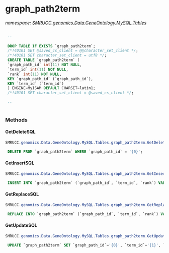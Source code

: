 ﻿# graph_path2term
_namespace: [SMRUCC.genomics.Data.GeneOntology.MySQL.Tables](./index.md)_

```SQL
 
 --
 
 DROP TABLE IF EXISTS `graph_path2term`;
 /*!40101 SET @saved_cs_client = @@character_set_client */;
 /*!40101 SET character_set_client = utf8 */;
 CREATE TABLE `graph_path2term` (
 `graph_path_id` int(11) NOT NULL,
 `term_id` int(11) NOT NULL,
 `rank` int(11) NOT NULL,
 KEY `graph_path_id` (`graph_path_id`),
 KEY `term_id` (`term_id`)
 ) ENGINE=MyISAM DEFAULT CHARSET=latin1;
 /*!40101 SET character_set_client = @saved_cs_client */;
 
 --
 
 ```



### Methods

#### GetDeleteSQL
```csharp
SMRUCC.genomics.Data.GeneOntology.MySQL.Tables.graph_path2term.GetDeleteSQL
```
```SQL
 DELETE FROM `graph_path2term` WHERE `graph_path_id` = '{0}';
 ```

#### GetInsertSQL
```csharp
SMRUCC.genomics.Data.GeneOntology.MySQL.Tables.graph_path2term.GetInsertSQL
```
```SQL
 INSERT INTO `graph_path2term` (`graph_path_id`, `term_id`, `rank`) VALUES ('{0}', '{1}', '{2}');
 ```

#### GetReplaceSQL
```csharp
SMRUCC.genomics.Data.GeneOntology.MySQL.Tables.graph_path2term.GetReplaceSQL
```
```SQL
 REPLACE INTO `graph_path2term` (`graph_path_id`, `term_id`, `rank`) VALUES ('{0}', '{1}', '{2}');
 ```

#### GetUpdateSQL
```csharp
SMRUCC.genomics.Data.GeneOntology.MySQL.Tables.graph_path2term.GetUpdateSQL
```
```SQL
 UPDATE `graph_path2term` SET `graph_path_id`='{0}', `term_id`='{1}', `rank`='{2}' WHERE `graph_path_id` = '{3}';
 ```


